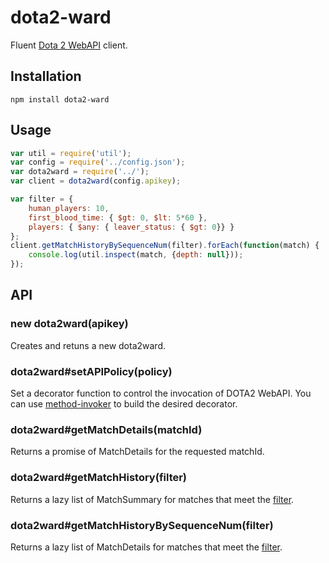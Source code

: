 # dota2-ward

Fluent [Dota 2 WebAPI](http://wiki.teamfortress.com/wiki/WebAPI#Dota_2) client.


## Installation

```
npm install dota2-ward
```

## Usage

```javascript
var util = require('util');
var config = require('../config.json');
var dota2ward = require('../');
var client = dota2ward(config.apikey);

var filter = {
    human_players: 10,
    first_blood_time: { $gt: 0, $lt: 5*60 },
    players: { $any: { leaver_status: { $gt: 0}} }
};
client.getMatchHistoryBySequenceNum(filter).forEach(function(match) {
    console.log(util.inspect(match, {depth: null}));
});

```

## API

### new dota2ward(apikey)

Creates and retuns a new dota2ward.

### dota2ward#setAPIPolicy(policy)

Set a decorator function to control the invocation of DOTA2 WebAPI.
You can use [method-invoker](https://github.com/accerqueira/method-invoker) to build the desired decorator.

### dota2ward#getMatchDetails(matchId)

Returns a promise of MatchDetails for the requested matchId.

### dota2ward#getMatchHistory(filter)

Returns a lazy list of MatchSummary for matches that meet the [filter](https://github.com/accerqueira/object-expression). 

### dota2ward#getMatchHistoryBySequenceNum(filter)

Returns a lazy list of MatchDetails for matches that meet the [filter](https://github.com/accerqueira/object-expression). 

